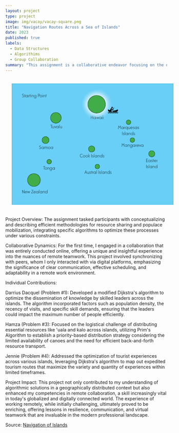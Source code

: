 ```yaml
---
layout: project
type: project
image: img/vacay/vacay-square.png
title: "Navigation Routes Across a Sea of Islands"
date: 2023
published: true
labels:
  - Data Structures
  - Algorithims
  - Group Collaboration
summary: "This assignment is a collaborative endeavor focusing on the distribution and circulation of resources and people among a network of interconnected islands that my group created in Algorithims class."
---
```


<div style="text-align: center;">
    <img class="img-fluid" src="../img/Poly.gif" style="margin: 20px;">
</div>

Project Overview:
The assignment tasked participants with conceptualizing and describing efficient methodologies for resource sharing and populace mobilization, integrating specific algorithms to optimize these processes under various constraints.

Collaborative Dynamics:
For the first time, I engaged in a collaboration that was entirely conducted online, offering a unique and insightful experience into the nuances of remote teamwork. This project involved synchronizing with peers, whom I only interacted with via digital platforms, emphasizing the significance of clear communication, effective scheduling, and adaptability in a remote work environment.

Individual Contributions:

Darrius Dacquel (Problem #1): Developed a modified Dijkstra's algorithm to optimize the dissemination of knowledge by skilled leaders across the islands. The algorithm incorporated factors such as population density, the recency of visits, and specific skill demands, ensuring that the leaders could impact the maximum number of people efficiently.

Hamza (Problem #3): Focused on the logistical challenge of distributing essential resources like 'uala and kalo across islands, utilizing Prim's Algorithm to establish a priority-based distribution strategy considering the limited availability of canoes and the need for efficient back-and-forth resource transport.

Jennie (Problem #4): Addressed the optimization of tourist experiences across various islands, leveraging Dijkstra's algorithm to map out expedited tourism routes that maximize the variety and quantity of experiences within limited timeframes.

Project Impact:
This project not only contributed to my understanding of algorithmic solutions in a geographically distributed context but also enhanced my competencies in remote collaboration, a skill increasingly vital in today's globalized and digitally connected world. The experience of working remotely, while initially challenging, ultimately proved to be enriching, offering lessons in resilience, communication, and virtual teamwork that are invaluable in the modern professional landscape.
 
Source: <a href="[https://docs.google.com/document/d/1b dCteYYMJKE2vIWruI7PH97UcfcMyS3XB_EwtmqUjk/edit](https://docs.google.com/document/d/1b-dCteYYMJKE2vIWruI7PH97UcfcMyS3XB_EwtmqUjk/edit?usp=sharing)">Navigation of Islands</a>
